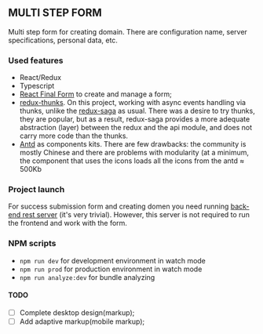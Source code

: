 ## MULTI STEP FORM 

Multi step form for creating domain. There are configuration name, server specifications, personal data, etc.

### Used features

- React/Redux
- Typescript
- [React Final Form](https://github.com/final-form/react-final-form) to create and manage a form;
- [redux-thunks](https://github.com/reduxjs/redux-thunk). On this project, working with async events handling via thunks, unlike the [redux-saga](https://github.com/redux-saga/redux-saga) as usual. There was a desire to try thunks, they are popular, but as a result,   redux-saga provides a more adequate abstraction (layer) between the redux and the api module, and does not carry more code than the thunks.
- [Antd](https://github.com/ant-design/ant-design/) as components kits. There are few drawbacks: the community is mostly Chinese and there are problems with modularity (at a minimum, the component that uses the icons loads all the icons from the antd ≈ 500Kb

### Project launch
For success submission form and creating domen you need running [back-end rest server](https://github.com/Burize/multi-step-form-backend) (it's     very trivial). However, this server is not required to run the frontend and work with the form.

### NPM scripts

- ```npm run dev``` for development environment in watch mode
- ```npm run prod``` for production environment in watch mode
- ```npm run analyze:dev``` for bundle analyzing

#### TODO
- [ ] Complete desktop design(markup);
- [ ] Add adaptive markup(mobile markup);
